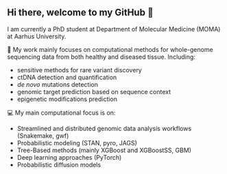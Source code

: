 ## Hi there, welcome to my GitHub 👋

I am currently a PhD student at Department of Molecular Medicine (MOMA) at Aarhus University.


🎯 My work mainly focuses on computational methods for whole-genome sequencing data from both healthy and diseased tissue. Including:
- sensitive methods for rare variant discovery
- ctDNA detection and quantification
- *de novo* mutations detection
- genomic target prediction based on sequence context 
- epigenetic modifications prediction


💻 My main computational focus is on:
- Streamlined and distributed genomic data analysis workflows (Snakemake, gwf)
- Probabilistic modeling (STAN, pyro, JAGS)
- Tree-Based methods (mainly XGBoost and XGBoostSS, GBM)
- Deep learning approaches (PyTorch)
- Probabilistic diffusion models


<!--
**carmenoroperv/carmenoroperv** is a ✨ _special_ ✨ repository because its `README.md` (this file) appears on your GitHub profile.

Here are some ideas to get you started:

- 🔭 I’m currently working on ...
- 🌱 I’m currently learning ...
- 👯 I’m looking to collaborate on ...
- 🤔 I’m looking for help with ...
- 💬 Ask me about ...
- 📫 How to reach me: ...
- 😄 Pronouns: ...
- ⚡ Fun fact: ...
-->
